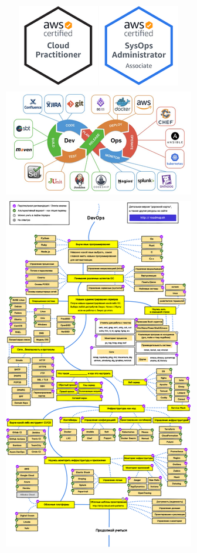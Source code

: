 <div style="text-align:center;">
<p style="text-align:center;"><img src="aws-certified-cloud-practitioner.png"> <img src="aws-certified-sysops-administrator-associate.png"></p>
<p><img src="devops.jpeg"></p>

<p><img src="devops2.jpg"></p>
</div>